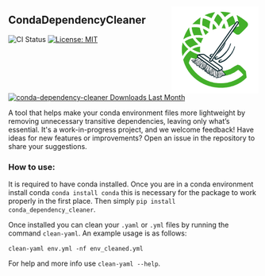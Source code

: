 <img align="right" width="175" height="175" src="./CDC.png"></img>
## CondaDependencyCleaner
![CI Status](https://github.com/oliverweissl/CondaDependencyCleaner/actions/workflows/main.yml/badge.svg)
[![License: MIT](https://img.shields.io/badge/License-MIT-yellow.svg)](LICENSE)
[![conda-dependency-cleaner Downloads Last Month](https://assets.piptrends.com/get-last-month-downloads-badge/conda-dependency-cleaner.svg 'conda-dependency-cleaner Downloads Last Month by pip Trends')](https://piptrends.com/package/conda-dependency-cleaner)

A tool that helps make your conda environment files more lightweight by removing unnecessary transitive dependencies, leaving only what’s essential. 
It's a work-in-progress project, and we welcome feedback! 
Have ideas for new features or improvements? Open an issue in the repository to share your suggestions.

### How to use:
It is required to have conda installed. Once you are in a conda environment install conda `conda install conda` this is necessary for the package to work properly in the first place.
Then simply `pip install conda_dependency_cleaner`. 

Once installed you can clean your `.yaml` or `.yml` files by running the command `clean-yaml`. 
An example usage is as follows: 
```
clean-yaml env.yml -nf env_cleaned.yml
```

For help and more info use `clean-yaml --help`.
